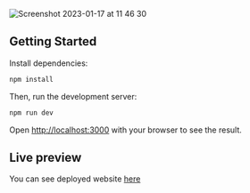 ![Screenshot 2023-01-17 at 11 46 30](https://user-images.githubusercontent.com/89140305/212934454-44a8242f-717c-4c9b-a901-63175a53fe86.png)

## Getting Started
Install dependencies:
```bash
npm install
```

Then, run the development server:

```bash
npm run dev
```

Open [http://localhost:3000](http://localhost:3000) with your browser to see the result.


## Live preview

You can see deployed website [here](https://shenita.dev)
